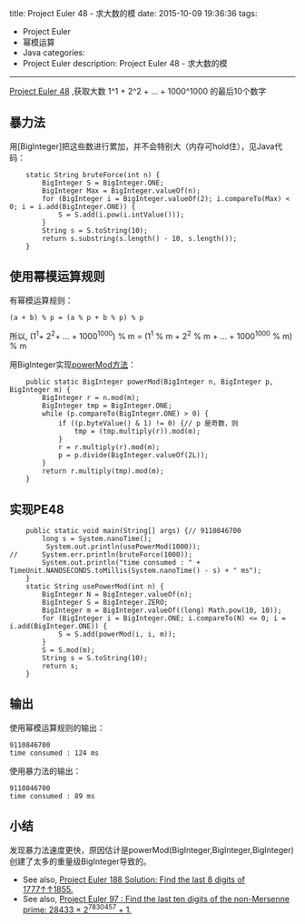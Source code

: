 title: Project Euler 48 - 求大数的模
date: 2015-10-09 19:36:36
tags:
- Project Euler
- 幂模运算
- Java
categories:
- Project Euler
description: Project Euler 48 - 求大数的模
---
[Project Euler 48](https://projecteuler.net/problem=48) ,获取大数 1^1 + 2^2 + ... + 1000^1000 的最后10个数字
<!--more-->
## 暴力法
用[BigInteger]把这些数进行累加，并不会特别大（内存可hold住），见Java代码：
```
    static String bruteForce(int n) {
        BigInteger S = BigInteger.ONE;
        BigInteger Max = BigInteger.valueOf(n);
        for (BigInteger i = BigInteger.valueOf(2); i.compareTo(Max) < 0; i = i.add(BigInteger.ONE)) {
            S = S.add(i.pow(i.intValue()));
        }
        String s = S.toString(10);
        return s.substring(s.length() - 10, s.length());
    }
```

## 使用幂模运算规则
有幂模运算规则：
```
(a + b) % p = (a % p + b % p) % p
```
所以, (1<sup>1</sup>+ 2<sup>2</sup>+ ... + 1000<sup>1000</sup>) % m = (1<sup>1</sup> % m + 2<sup>2</sup> % m + ... + 1000<sup>1000</sup> % m) % m 

用BigInteger实现[powerMod方法](/2015/10/09/PE188/)：
```
    public static BigInteger powerMod(BigInteger n, BigInteger p, BigInteger m) {
        BigInteger r = n.mod(m);
        BigInteger tmp = BigInteger.ONE;
        while (p.compareTo(BigInteger.ONE) > 0) {
            if ((p.byteValue() & 1) != 0) {// p 是奇数，则
                tmp = (tmp.multiply(r)).mod(m);
            }
            r = r.multiply(r).mod(m);
            p = p.divide(BigInteger.valueOf(2L));
        }
        return r.multiply(tmp).mod(m);
    }
```

## 实现PE48
```
    public static void main(String[] args) {// 9110846700
        long s = System.nanoTime();
         System.out.println(usePowerMod(1000));
//      System.err.println(bruteForce(1000));
        System.out.println("time consumed : " + TimeUnit.NANOSECONDS.toMillis(System.nanoTime() - s) + " ms");
    }
    static String usePowerMod(int n) {
        BigInteger N = BigInteger.valueOf(n);
        BigInteger S = BigInteger.ZERO;
        BigInteger m = BigInteger.valueOf((long) Math.pow(10, 10));
        for (BigInteger i = BigInteger.ONE; i.compareTo(N) <= 0; i = i.add(BigInteger.ONE)) {
            S = S.add(powerMod(i, i, m));
        }
        S = S.mod(m);
        String s = S.toString(10);
        return s;
    }
```

## 输出
使用幂模运算规则的输出：
```
9110846700
time consumed : 124 ms
```
使用暴力法的输出：
```
9110846700
time consumed : 89 ms
```

## 小结
发现暴力法速度更快，原因估计是powerMod(BigInteger,BigInteger,BigInteger)创建了太多的重量级BigInteger导致的。

*   See also, [Project Euler 188 Solution: Find the last 8 digits of 1777↑↑1855.](/2015/10/09/PE188/)
*   See also, [Project Euler 97 : Find the last ten digits of the non-Mersenne prime: 28433 × 2<sup>7830457</sup> + 1.](https://projecteuler.net/problem=97)